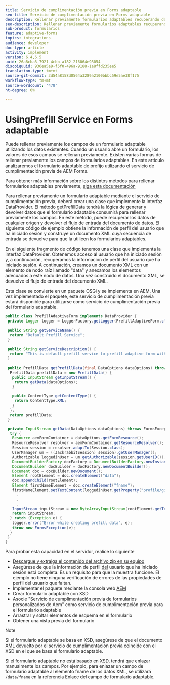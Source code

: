 ```yaml
---
title: Servicio de cumplimentación previa en Forms adaptable
seo-title: Servicio de cumplimentación previa en Forms adaptable
description: Rellenar previamente formularios adaptables recuperando datos de orígenes de datos back-end.
seo-description: Rellenar previamente formularios adaptables recuperando datos de orígenes de datos back-end.
sub-product: formularios
feature: adaptive-forms
topics: integrations
audience: developer
doc-type: article
activity: implement
version: 6.4,6.5
uuid: 26a8cba3-7921-4cbb-a182-216064e98054
discoiquuid: 936ea5e9-f5f0-496a-9188-1a8ffd235ee5
translation-type: tm+mt
source-git-commit: 3d54a8158d0564a3289a2100bbbc59e5ae38f175
workflow-type: tm+mt
source-wordcount: '478'
ht-degree: 0%

---
```



# UsingPrefill Service en Forms adaptable

Puede rellenar previamente los campos de un formulario adaptable utilizando los datos existentes. Cuando un usuario abre un formulario, los valores de esos campos se rellenan previamente. Existen varias formas de rellenar previamente los campos de formularios adaptables. En este artículo analizaremos el formulario adaptable de prefijo utilizando el servicio de cumplimentación previa de AEM Forms.

Para obtener más información sobre los distintos métodos para rellenar formularios adaptables previamente, [siga esta documentación](https://helpx.adobe.com/experience-manager/6-4/forms/using/prepopulate-adaptive-form-fields.html#AEMFormsprefillservice)

Para rellenar previamente un formulario adaptable mediante el servicio de cumplimentación previa, deberá crear una clase que implemente la interfaz DataProvider. El método getPrefillData tendrá la lógica de generar y devolver datos que el formulario adaptable consumirá para rellenar previamente los campos. En este método, puede recuperar los datos de cualquier origen y devolver el flujo de entrada del documento de datos. El siguiente código de ejemplo obtiene la información de perfil del usuario que ha iniciado sesión y construye un documento XML cuya secuencia de entrada se devuelve para que la utilicen los formularios adaptables.

En el siguiente fragmento de código tenemos una clase que implementa la interfaz DataProvider. Obtenemos acceso al usuario que ha iniciado sesión y, a continuación, recuperamos la información de perfil del usuario que ha iniciado sesión. A continuación, creamos un documento XML con un elemento de nodo raíz llamado &quot;data&quot; y anexamos los elementos adecuados a este nodo de datos. Una vez construido el documento XML, se devuelve el flujo de entrada del documento XML.

Esta clase se convierte en un paquete OSGi y se implementa en AEM. Una vez implementado el paquete, este servicio de cumplimentación previa estará disponible para utilizarse como servicio de cumplimentación previa del formulario adaptable.

```java
public class PrefillAdaptiveForm implements DataProvider {
 private Logger logger = LoggerFactory.getLogger(PrefillAdaptiveForm.class);

 public String getServiceName() {
  return "Default Prefill Service";
 }
 
 public String getServiceDescription() {
  return "This is default prefill service to prefill adaptive form with user data";
 }
 
 public PrefillData getPrefillData(final DataOptions dataOptions) throws FormsException {
  PrefillData prefillData = new PrefillData() {
   public InputStream getInputStream() {
    return getData(dataOptions);
   }
   
   public ContentType getContentType() {
    return ContentType.XML;
   }
  };
  return prefillData;
 }

 private InputStream getData(DataOptions dataOptions) throws FormsException {  
  try {
   Resource aemFormContainer = dataOptions.getFormResource();
   ResourceResolver resolver = aemFormContainer.getResourceResolver();
   Session session = resolver.adaptTo(Session.class);
   UserManager um = ((JackrabbitSession) session).getUserManager();
   Authorizable loggedinUser = um.getAuthorizable(session.getUserID());
   DocumentBuilderFactory docFactory = DocumentBuilderFactory.newInstance();
   DocumentBuilder docBuilder = docFactory.newDocumentBuilder();
   Document doc = docBuilder.newDocument();
   Element rootElement = doc.createElement("data");
   doc.appendChild(rootElement);
   Element firstNameElement = doc.createElement("fname");
   firstNameElement.setTextContent(loggedinUser.getProperty("profile/givenName")[0].getString());
     .
     .
     .
   InputStream inputStream = new ByteArrayInputStream(rootElement.getTextContent().getBytes());
   return inputStream;
  } catch (Exception e) {
   logger.error("Error while creating prefill data", e);
   throw new FormsException(e);
  }
 }
}
```

Para probar esta capacidad en el servidor, realice lo siguiente

* [Descargue y extraiga el contenido del archivo zip en su equipo](assets/prefillservice.zip)
* Asegúrese de que la información de perfil [del](http://localhost:4502/libs/granite/security/content/useradmin) usuario que ha iniciado sesión está completa. Es un requisito para que la muestra funcione. El ejemplo no tiene ninguna verificación de errores de las propiedades de perfil del usuario que faltan.
* Implementar el paquete mediante la consola web [AEM](http://localhost:4502/system/console/bundles)
* Crear formulario adaptable con XSD
* Asocie &quot;Servicio de cumplimentación previa de formularios personalizados de Aem&quot; como servicio de cumplimentación previa para el formulario adaptable
* Arrastrar y soltar elementos de esquema en el formulario
* Obtener una vista previa del formulario

>[!NOTE]
>
>Si el formulario adaptable se basa en XSD, asegúrese de que el documento XML devuelto por el servicio de cumplimentación previa coincide con el XSD en el que se basa el formulario adaptable.
>
>Si el formulario adaptable no está basado en XSD, tendrá que enlazar manualmente los campos. Por ejemplo, para enlazar un campo de formulario adaptable al elemento fname de los datos XML, se utilizará `/data/fname` en la referencia Enlace del campo de formulario adaptable.

